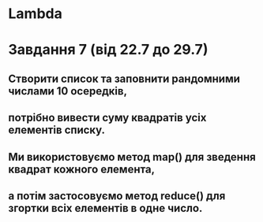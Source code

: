 # Lambda
# Завдання 7 (від 22.7 до 29.7) 
##  Створити список та заповнити рандомними числами 10 осередків,
##  потрібно вивести суму квадратів усіх елементів списку.
##  Ми використовуємо метод map() для зведення квадрат кожного елемента,
##  а потім застосовуємо метод reduce() для згортки всіх елементів в одне число.
